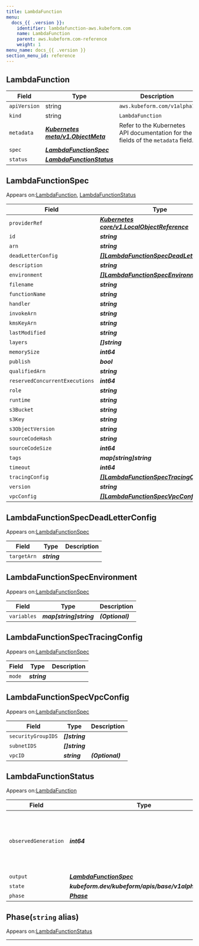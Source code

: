 ```yaml
---
title: LambdaFunction
menu:
  docs_{{ .version }}:
    identifier: lambdafunction-aws.kubeform.com
    name: LambdaFunction
    parent: aws.kubeform.com-reference
    weight: 1
menu_name: docs_{{ .version }}
section_menu_id: reference
---
```


## LambdaFunction
| Field | Type | Description |
| ------ | ----- | ----------- |
| `apiVersion` | string | `aws.kubeform.com/v1alpha1` |
|    `kind` | string | `LambdaFunction` |
| `metadata` | ***[Kubernetes meta/v1.ObjectMeta](https://v1-18.docs.kubernetes.io/docs/reference/generated/kubernetes-api/v1.18/#objectmeta-v1-meta)***|Refer to the Kubernetes API documentation for the fields of the `metadata` field.|
| `spec` | ***[LambdaFunctionSpec](#lambdafunctionspec)***||
| `status` | ***[LambdaFunctionStatus](#lambdafunctionstatus)***||
## LambdaFunctionSpec

Appears on:[LambdaFunction](#lambdafunction), [LambdaFunctionStatus](#lambdafunctionstatus)

| Field | Type | Description |
| ------ | ----- | ----------- |
| `providerRef` | ***[Kubernetes core/v1.LocalObjectReference](https://v1-18.docs.kubernetes.io/docs/reference/generated/kubernetes-api/v1.18/#localobjectreference-v1-core)***||
| `id` | ***string***||
| `arn` | ***string***| ***(Optional)*** |
| `deadLetterConfig` | ***[[]LambdaFunctionSpecDeadLetterConfig](#lambdafunctionspecdeadletterconfig)***| ***(Optional)*** |
| `description` | ***string***| ***(Optional)*** |
| `environment` | ***[[]LambdaFunctionSpecEnvironment](#lambdafunctionspecenvironment)***| ***(Optional)*** |
| `filename` | ***string***| ***(Optional)*** |
| `functionName` | ***string***||
| `handler` | ***string***||
| `invokeArn` | ***string***| ***(Optional)*** |
| `kmsKeyArn` | ***string***| ***(Optional)*** |
| `lastModified` | ***string***| ***(Optional)*** |
| `layers` | ***[]string***| ***(Optional)*** |
| `memorySize` | ***int64***| ***(Optional)*** |
| `publish` | ***bool***| ***(Optional)*** |
| `qualifiedArn` | ***string***| ***(Optional)*** |
| `reservedConcurrentExecutions` | ***int64***| ***(Optional)*** |
| `role` | ***string***||
| `runtime` | ***string***||
| `s3Bucket` | ***string***| ***(Optional)*** |
| `s3Key` | ***string***| ***(Optional)*** |
| `s3ObjectVersion` | ***string***| ***(Optional)*** |
| `sourceCodeHash` | ***string***| ***(Optional)*** |
| `sourceCodeSize` | ***int64***| ***(Optional)*** |
| `tags` | ***map[string]string***| ***(Optional)*** |
| `timeout` | ***int64***| ***(Optional)*** |
| `tracingConfig` | ***[[]LambdaFunctionSpecTracingConfig](#lambdafunctionspectracingconfig)***| ***(Optional)*** |
| `version` | ***string***| ***(Optional)*** |
| `vpcConfig` | ***[[]LambdaFunctionSpecVpcConfig](#lambdafunctionspecvpcconfig)***| ***(Optional)*** |
## LambdaFunctionSpecDeadLetterConfig

Appears on:[LambdaFunctionSpec](#lambdafunctionspec)

| Field | Type | Description |
| ------ | ----- | ----------- |
| `targetArn` | ***string***||
## LambdaFunctionSpecEnvironment

Appears on:[LambdaFunctionSpec](#lambdafunctionspec)

| Field | Type | Description |
| ------ | ----- | ----------- |
| `variables` | ***map[string]string***| ***(Optional)*** |
## LambdaFunctionSpecTracingConfig

Appears on:[LambdaFunctionSpec](#lambdafunctionspec)

| Field | Type | Description |
| ------ | ----- | ----------- |
| `mode` | ***string***||
## LambdaFunctionSpecVpcConfig

Appears on:[LambdaFunctionSpec](#lambdafunctionspec)

| Field | Type | Description |
| ------ | ----- | ----------- |
| `securityGroupIDS` | ***[]string***||
| `subnetIDS` | ***[]string***||
| `vpcID` | ***string***| ***(Optional)*** |
## LambdaFunctionStatus

Appears on:[LambdaFunction](#lambdafunction)

| Field | Type | Description |
| ------ | ----- | ----------- |
| `observedGeneration` | ***int64***| ***(Optional)*** Resource generation, which is updated on mutation by the API Server.|
| `output` | ***[LambdaFunctionSpec](#lambdafunctionspec)***| ***(Optional)*** |
| `state` | ***kubeform.dev/kubeform/apis/base/v1alpha1.State***| ***(Optional)*** |
| `phase` | ***[Phase](#phase)***| ***(Optional)*** |
## Phase(`string` alias)

Appears on:[LambdaFunctionStatus](#lambdafunctionstatus)

---
